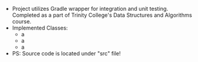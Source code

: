 - Project utilizes Gradle wrapper for integration and unit testing. Completed as a part of Trinity College's Data Structures and Algorithms course.
- Implemented Classes:
  - a
  - a
  - a
- PS: Source code is located under "src" file!
